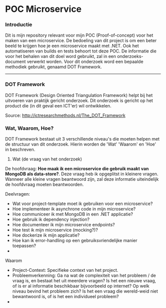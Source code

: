 # POC Microservice

### Introductie
Dit is mijn repository relevant voor mijn POC (Proof-of-concept) voor het maken van een microservice. De bedoeling van dit project is om een beter beeld te krijgen hoe je een microservice maakt met .NET. Ook het automatiseren van builds en tests behoort tot deze POC. De informatie die voor het behalen van dit doel word gebruikt, zal in een onderzoeks-document verwerkt worden. Voor dit onderzoek word een bepaalde methodiek gebruikt, genaamd DOT Framework.

---

### DOT Framework
DOT Framework (Design Oriented Triangulation Framework) helpt bij het uitvoeren van praktijk gericht onderzoek. Dit onderzoek is gericht op het product die (in dit geval een ICT'er) wil ontwikkelen.

Source: http://ictresearchmethods.nl/The_DOT_Framework

### Wat, Waarom, Hoe?
DOT Framework bestaat uit 3 verschillende niveau's die moeten helpen met de structuur van dit onderzoek. Hierin worden de 'Wat' 'Waarom' en 'Hoe' in beschreven. 

1. Wat (de vraag van het onderzoek)

De hoofdvraag: **Hoe maak ik een microservice die gebruik maakt van MongoDB als data-store?**. Deze vraag heb ik opgeplitst in kleinere vragen. Wanneer alle kleine vragen beantwoord zijn, zal deze informatie uiteindelijk de hoofdvraag moeten beantwoorden.

Deelvragen:

- Wat voor project-template moet ik gebruiken voor een microservice?
- Hoe implementeer ik asynchrone code in mijn microservice?
- Hoe communiceer ik met MongoDB in een .NET applicatie?
- Hoe gebruik ik dependency injection?
- Hoe documenteer ik mijn microservice endpoints?
- Hoe test ik mijn microservice (mocking?)?
- Hoe dockerize ik mijn applicatie?
- Hoe kan ik error-handling op een gebruiksvriendelijke manier toepassen?
- 


Waarom

- Project-Context: Specifieke context van het project.
- Probleemverkenning: Ga na wat de complexiteit van het probleem / de vraag is, en bestaat het uit meerdere vragen? Is het een nieuwe vraag, of is er al informatie beschikbaar bijvoorbeeld op internet? Op welk niveau bevind het probleem zich? Is het een vraag die wereld-weid niet bewantwoord is, of is het een individueel probleem?
- 

